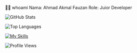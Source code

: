 
👨‍💻 whoami
Nama: Ahmad Akmal Fauzan
Role: Juior Developer

![GitHub Stats](https://github-readme-stats.vercel.app/api?username=AhmadAkmalFauzan&show_icons=true&theme=dracula)

![Top Languages](https://github-readme-stats.vercel.app/api/top-langs/?username=AhmadAkmalFauzan&layout=compact&theme=radical)

[![My Skills](https://skillicons.dev/icons?i=kali,linux,php,html,css,cs,py)](https://skillicons.dev)

![Profile Views](https://komarev.com/ghpvc/?username=AhmadAkmalFauzan&color=blue)


